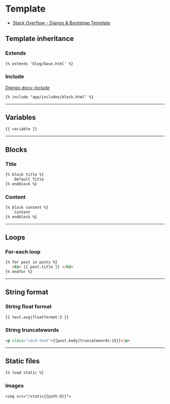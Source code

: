 # Template

- [Stack Overflow - Django & Bootstrap Template](https://stackoverflow.com/questions/10157059/how-can-i-use-bootstrap-with-django)

## Template inheritance

### Extends

```html
{% extends 'blog/base.html' %}
```

### Include

[_Django docs: Include_](https://docs.djangoproject.com/es/1.10/ref/templates/builtins/#include)

```html
{% include "app/includes/block.html" %}
```

***

## Variables
```html
{{ variable }}
```

***

## Blocks

### Title
```html
{% block title %}
    Default Title 
{% endblock %}
```

### Content
```html
{% block content %}
    Content
{% endblock %}
```

***

## Loops

### For-each loop
```html
{% for post in posts %}
   <h3> {{ post.title }} </h3>
{% endfor %}
```

***

## String format

### String float format
```html
{{ test.avg|floatformat:2 }}
```
### String truncatewords
```html
<p class="card-text">{{post.body|truncatewords:15}}</p>
```

***

## Static files

```html
{% load static %}
```

### Images

`<img src="/static{{path.0}}">`
